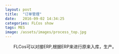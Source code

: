 ```yaml
---
layout: post
title:  "订单管理"
date:   2016-09-02 14:34:25
categories: FLCos show
tags: MES
image: /assets/images/process_top.jpg
---
```

&nbsp;&nbsp;&nbsp;&nbsp;&nbsp;&nbsp; FLCos可以对接ERP,根据ERP来进行原来入库，生产。
